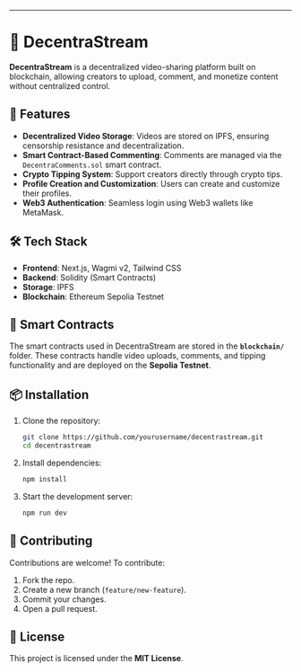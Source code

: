---

# 🎥 DecentraStream  

**DecentraStream** is a decentralized video-sharing platform built on blockchain, allowing creators to upload, comment, and monetize content without centralized control.  

## 🚀 Features  
- **Decentralized Video Storage**: Videos are stored on IPFS, ensuring censorship resistance and decentralization.  
- **Smart Contract-Based Commenting**: Comments are managed via the `DecentraComments.sol` smart contract.  
- **Crypto Tipping System**: Support creators directly through crypto tips.  
- **Profile Creation and Customization**: Users can create and customize their profiles.  
- **Web3 Authentication**: Seamless login using Web3 wallets like MetaMask.  

## 🛠 Tech Stack  
- **Frontend**: Next.js, Wagmi v2, Tailwind CSS  
- **Backend**: Solidity (Smart Contracts)  
- **Storage**: IPFS  
- **Blockchain**: Ethereum Sepolia Testnet  

## 📂 Smart Contracts  
The smart contracts used in DecentraStream are stored in the **`blockchain/`** folder. These contracts handle video uploads, comments, and tipping functionality and are deployed on the **Sepolia Testnet**.  

## 📦 Installation  
1. Clone the repository:  
   ```bash
   git clone https://github.com/yourusername/decentrastream.git
   cd decentrastream
   ```

2. Install dependencies:  
   ```bash
   npm install
   ```

3. Start the development server:  
   ```bash
   npm run dev
   ```

## 🤝 Contributing  
Contributions are welcome! To contribute:  
1. Fork the repo.  
2. Create a new branch (`feature/new-feature`).  
3. Commit your changes.  
4. Open a pull request.  

## 📜 License  
This project is licensed under the **MIT License**.  
